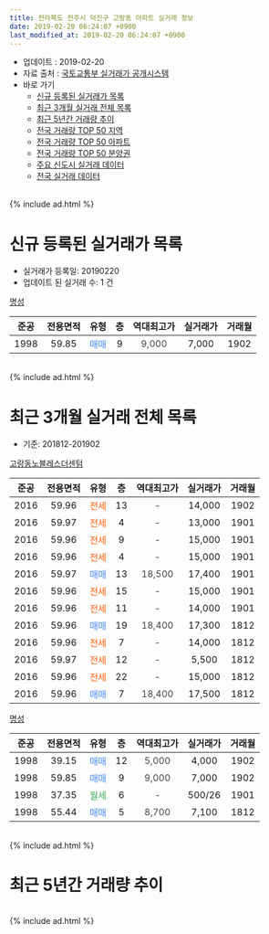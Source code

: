 ```yaml
---
title: 전라북도 전주시 덕진구 고랑동 아파트 실거래 정보
date: 2019-02-20 06:24:07 +0900
last_modified_at: 2019-02-20 06:24:07 +0900
---
```


* 업데이트 : 2019-02-20
* 자료 출처 : [국토교통부 실거래가 공개시스템](http://rt.molit.go.kr)
* 바로 가기
    * [신규 등록된 실거래가 목록](#신규-등록된-실거래가-목록)
    * [최근 3개월 실거래 전체 목록](#최근-3개월-실거래-전체-목록)
    * [최근 5년간 거래량 추이](#최근-5년간-거래량-추이)
    * [전국 거래량 TOP 50 지역](https://inasie.github.io/apt-trade-info/최근-3개월-전국에서-가장-거래가-많이-발생한-지역)
    * [전국 거래량 TOP 50 아파트](https://inasie.github.io/apt-trade-info/최근-3개월-전국에서-가장-거래가-많이-발생한-아파트)
    * [전국 거래량 TOP 50 분양권](https://inasie.github.io/apt-trade-info/최근-3개월-전국에서-가장-거래가-많이-발생한-분양권)
    * [주요 신도시 실거래 데이터](https://inasie.github.io/apt-trade-info/주요-신도시)
    * [전국 실거래 데이터](https://inasie.github.io/apt-trade-info/전국)
<br>
{% include ad.html %}
<br>

# 신규 등록된 실거래가 목록
* 실거래가 등록일: 20190220
* 업데이트 된 실거래 수: 1 건


[명성](https://search.naver.com/search.naver?query=%EC%A0%84%EB%9D%BC%EB%B6%81%EB%8F%84+%EC%A0%84%EC%A3%BC%EC%8B%9C+%EB%8D%95%EC%A7%84%EA%B5%AC+%EA%B3%A0%EB%9E%91%EB%8F%99+%EB%AA%85%EC%84%B1)

|준공|전용면적|유형|층|역대최고가|실거래가|거래월|
|:---:|:---:|:---:|:---:|:---:|:---:|:---:|
|1998|59.85|<span style="color:#4285f3">매매</span>|9|<span style="color:#444444">9,000</span>|7,000|1902|


<br>
{% include ad.html %}
<br>

# 최근 3개월 실거래 전체 목록
* 기준: 201812-201902


[고랑동노블레스더센텀](https://search.naver.com/search.naver?query=%EC%A0%84%EB%9D%BC%EB%B6%81%EB%8F%84+%EC%A0%84%EC%A3%BC%EC%8B%9C+%EB%8D%95%EC%A7%84%EA%B5%AC+%EA%B3%A0%EB%9E%91%EB%8F%99+%EA%B3%A0%EB%9E%91%EB%8F%99%EB%85%B8%EB%B8%94%EB%A0%88%EC%8A%A4%EB%8D%94%EC%84%BC%ED%85%80)

|준공|전용면적|유형|층|역대최고가|실거래가|거래월|
|:---:|:---:|:---:|:---:|:---:|:---:|:---:|
|2016|59.96|<span style="color:#ff5a00">전세</span>|13|<span style="color:#444444">-</span>|14,000|1902|
|2016|59.97|<span style="color:#ff5a00">전세</span>|4|<span style="color:#444444">-</span>|13,000|1901|
|2016|59.96|<span style="color:#ff5a00">전세</span>|9|<span style="color:#444444">-</span>|15,000|1901|
|2016|59.96|<span style="color:#ff5a00">전세</span>|4|<span style="color:#444444">-</span>|15,000|1901|
|2016|59.97|<span style="color:#4285f3">매매</span>|13|<span style="color:#444444">18,500</span>|17,400|1901|
|2016|59.96|<span style="color:#ff5a00">전세</span>|15|<span style="color:#444444">-</span>|15,000|1901|
|2016|59.96|<span style="color:#ff5a00">전세</span>|11|<span style="color:#444444">-</span>|14,000|1901|
|2016|59.96|<span style="color:#4285f3">매매</span>|19|<span style="color:#444444">18,400</span>|17,300|1812|
|2016|59.96|<span style="color:#ff5a00">전세</span>|7|<span style="color:#444444">-</span>|14,000|1812|
|2016|59.97|<span style="color:#ff5a00">전세</span>|12|<span style="color:#444444">-</span>|5,500|1812|
|2016|59.96|<span style="color:#ff5a00">전세</span>|22|<span style="color:#444444">-</span>|15,000|1812|
|2016|59.96|<span style="color:#4285f3">매매</span>|7|<span style="color:#444444">18,400</span>|17,500|1812|

[명성](https://search.naver.com/search.naver?query=%EC%A0%84%EB%9D%BC%EB%B6%81%EB%8F%84+%EC%A0%84%EC%A3%BC%EC%8B%9C+%EB%8D%95%EC%A7%84%EA%B5%AC+%EA%B3%A0%EB%9E%91%EB%8F%99+%EB%AA%85%EC%84%B1)

|준공|전용면적|유형|층|역대최고가|실거래가|거래월|
|:---:|:---:|:---:|:---:|:---:|:---:|:---:|
|1998|39.15|<span style="color:#4285f3">매매</span>|12|<span style="color:#444444">5,000</span>|4,000|1902|
|1998|59.85|<span style="color:#4285f3">매매</span>|9|<span style="color:#444444">9,000</span>|7,000|1902|
|1998|37.35|<span style="color:#34a853">월세</span>|6|<span style="color:#444444">-</span>|500/26|1901|
|1998|55.44|<span style="color:#4285f3">매매</span>|5|<span style="color:#444444">8,700</span>|7,100|1812|


<br>
{% include ad.html %}
<br>

# 최근 5년간 거래량 추이


<div style="width:100%;">
    <canvas id="deal_progress" height="200"></canvas>
</div>

<script>
new Chart(document.getElementById("deal_progress"), {
    type: 'line',
    data: {
        labels: ['201402','201403','201404','201405','201406','201407','201408','201409','201410','201411','201412','201501','201502','201503','201504','201505','201506','201507','201508','201509','201510','201511','201512','201601','201602','201603','201604','201605','201606','201607','201608','201609','201610','201611','201612','201701','201702','201703','201704','201705','201706','201707','201708','201709','201710','201711','201712','201801','201802','201803','201804','201805','201806','201807','201808','201809','201810','201811','201812','201901','201902'],
        datasets: [{
            label: '매매',
            pointRadius: 1,
            data: [1, 0, 1, 0, 2, 2, 2, 1, 2, 3, 0, 2, 4, 3, 1, 3, 0, 0, 2, 4, 2, 3, 1, 2, 4, 1, 1, 1, 2, 2, 0, 4, 1, 1, 2, 3, 1, 2, 4, 3, 1, 3, 2, 3, 2, 4, 1, 2, 5, 1, 1, 2, 2, 2, 4, 1, 2, 6, 3, 1, 2],
            borderColor: "rgba(255, 201, 14, 1)",
            backgroundColor: "rgba(255, 201, 14, 0.5)",
            fill: false,
            lineTension: 0
        },{
            label: '전월세',
            pointRadius: 1,
            data: [2, 1, 3, 2, 1, 3, 2, 3, 1, 1, 1, 1, 1, 2, 2, 2, 1, 1, 0, 1, 3, 0, 3, 0, 1, 1, 2, 2, 2, 7, 9, 14, 18, 6, 5, 4, 2, 2, 1, 0, 1, 2, 0, 1, 0, 0, 1, 1, 0, 0, 1, 2, 0, 4, 3, 7, 6, 3, 3, 6, 1],
            borderColor: "rgba(0, 141, 185, 1)",
            backgroundColor: "rgba(0, 141, 185, 0.5)",
            fill: false,
            lineTension: 0
        }
        ]
    },
    options: {
        responsive: true,
        title: {
            display: false
        },
        tooltips: {
            mode: 'index',
            intersect: false
        },
        hover: {
            mode: 'nearest',
            intersect: true
        },
        scales: {
            xAxes: [{
                display: true,
                scaleLabel: {
                    display: true,
                    labelString: '년/월'
                }
            }],
            yAxes: [{
                display: true,
                ticks: {
                    suggestedMin: 0,
                },
                scaleLabel: {
                    display: true,
                    labelString: '실거래 수'
                }
            }]
        }
    }
});

</script>


<br>
{% include ad.html %}
<br>

